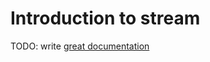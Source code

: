 # Introduction to stream

TODO: write [great documentation](http://jacobian.org/writing/what-to-write/)
